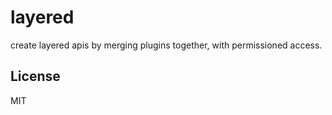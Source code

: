 # layered

create layered apis by merging plugins together, with permissioned access.


## License

MIT
